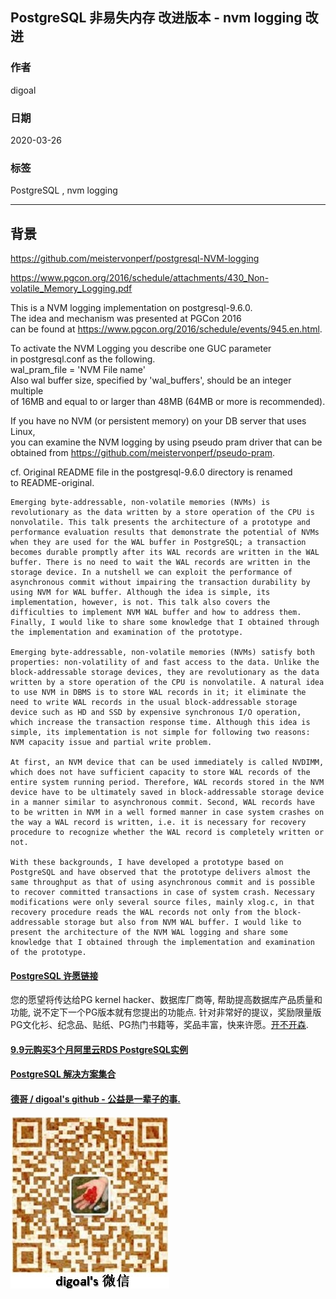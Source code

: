 ## PostgreSQL 非易失内存 改进版本 - nvm logging 改进      
                                  
### 作者                                   
digoal                                  
                                  
### 日期                                                              
2020-03-26                                   
                                  
### 标签                                                                    
PostgreSQL , nvm logging     
                                  
----                                   
                                  
## 背景             
https://github.com/meistervonperf/postgresql-NVM-logging  
  
https://www.pgcon.org/2016/schedule/attachments/430_Non-volatile_Memory_Logging.pdf  
  
This is a NVM logging implementation on postgresql-9.6.0.  
The idea and mechanism was presented at PGCon 2016   
can be found at https://www.pgcon.org/2016/schedule/events/945.en.html.  
  
To activate the NVM Logging you describe one GUC parameter   
in postgresql.conf as the following.  
wal_pram_file = 'NVM File name'  
Also wal buffer size, specified by 'wal_buffers', should be an integer multiple   
of 16MB and equal to or larger than 48MB (64MB or more is recommended).  
  
If you have no NVM (or persistent memory) on your DB server that uses Linux,  
you can examine the NVM logging by using pseudo pram driver that can be  
obtained from https://github.com/meistervonperf/pseudo-pram.  
  
cf. Original README file in the postgresql-9.6.0 directory is renamed   
   to README-original.  
  
```
Emerging byte-addressable, non-volatile memories (NVMs) is revolutionary as the data written by a store operation of the CPU is nonvolatile. This talk presents the architecture of a prototype and performance evaluation results that demonstrate the potential of NVMs when they are used for the WAL buffer in PostgreSQL; a transaction becomes durable promptly after its WAL records are written in the WAL buffer. There is no need to wait the WAL records are written in the storage device. In a nutshell we can exploit the performance of asynchronous commit without impairing the transaction durability by using NVM for WAL buffer. Although the idea is simple, its implementation, however, is not. This talk also covers the difficulties to implement NVM WAL buffer and how to address them. Finally, I would like to share some knowledge that I obtained through the implementation and examination of the prototype.

Emerging byte-addressable, non-volatile memories (NVMs) satisfy both properties: non-volatility of and fast access to the data. Unlike the block-addressable storage devices, they are revolutionary as the data written by a store operation of the CPU is nonvolatile. A natural idea to use NVM in DBMS is to store WAL records in it; it eliminate the need to write WAL records in the usual block-addressable storage device such as HD and SSD by expensive synchronous I/O operation, which increase the transaction response time. Although this idea is simple, its implementation is not simple for following two reasons: NVM capacity issue and partial write problem.

At first, an NVM device that can be used immediately is called NVDIMM, which does not have sufficient capacity to store WAL records of the entire system running period. Therefore, WAL records stored in the NVM device have to be ultimately saved in block-addressable storage device in a manner similar to asynchronous commit. Second, WAL records have to be written in NVM in a well formed manner in case system crashes on the way a WAL record is written, i.e. it is necessary for recovery procedure to recognize whether the WAL record is completely written or not.

With these backgrounds, I have developed a prototype based on PostgreSQL and have observed that the prototype delivers almost the same throughput as that of using asynchronous commit and is possible to recover committed transactions in case of system crash. Necessary modifications were only several source files, mainly xlog.c, in that recovery procedure reads the WAL records not only from the block-addressable storage but also from NVM WAL buffer. I would like to present the architecture of the NVM WAL logging and share some knowledge that I obtained through the implementation and examination of the prototype.
```
  
  
  
  
  
  
  
  
  
  
  
  
  
  
  
  
  
  
  
  
  
  
  
  
  
  
  
  
  
  
  
  
  
  
  
  
  
  
  
  
  
  
  
  
  
  
  
  
  
  
  
  
  
  
#### [PostgreSQL 许愿链接](https://github.com/digoal/blog/issues/76 "269ac3d1c492e938c0191101c7238216")
您的愿望将传达给PG kernel hacker、数据库厂商等, 帮助提高数据库产品质量和功能, 说不定下一个PG版本就有您提出的功能点. 针对非常好的提议，奖励限量版PG文化衫、纪念品、贴纸、PG热门书籍等，奖品丰富，快来许愿。[开不开森](https://github.com/digoal/blog/issues/76 "269ac3d1c492e938c0191101c7238216").  
  
  
#### [9.9元购买3个月阿里云RDS PostgreSQL实例](https://www.aliyun.com/database/postgresqlactivity "57258f76c37864c6e6d23383d05714ea")
  
  
#### [PostgreSQL 解决方案集合](https://yq.aliyun.com/topic/118 "40cff096e9ed7122c512b35d8561d9c8")
  
  
#### [德哥 / digoal's github - 公益是一辈子的事.](https://github.com/digoal/blog/blob/master/README.md "22709685feb7cab07d30f30387f0a9ae")
  
  
![digoal's wechat](../pic/digoal_weixin.jpg "f7ad92eeba24523fd47a6e1a0e691b59")
  
